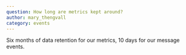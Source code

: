 ```yaml
---
question: How long are metrics kept around?
author: mary_thengvall
category: events
---
```

Six months of data retention for our metrics, 10 days for our message events.
